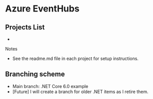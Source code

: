 # Azure EventHubs

## Projects List
- 
  
Notes
- See the readme.md file in each project for setup instructions.

## Branching scheme
- Main branch: .NET Core 6.0 example
- [Future] I will create a branch for older .NET items as I retire them.
